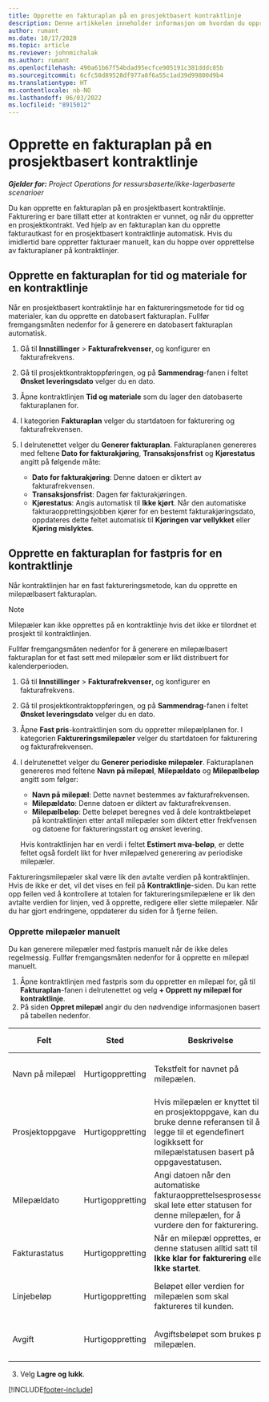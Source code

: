 ```yaml
---
title: Opprette en fakturaplan på en prosjektbasert kontraktlinje
description: Denne artikkelen inneholder informasjon om hvordan du oppretter fakturaplaner og milepæler på kontraktlinjer.
author: rumant
ms.date: 10/17/2020
ms.topic: article
ms.reviewer: johnmichalak
ms.author: rumant
ms.openlocfilehash: 490a61b67f54bdad95ecfce905191c381dddc85b
ms.sourcegitcommit: 6cfc50d89528df977a8f6a55c1ad39d99800d9b4
ms.translationtype: HT
ms.contentlocale: nb-NO
ms.lasthandoff: 06/03/2022
ms.locfileid: "8915012"
---
```

# <a name="create-an-invoice-schedule-on-a-project-based-contract-line"></a>Opprette en fakturaplan på en prosjektbasert kontraktlinje 

_**Gjelder for:** Project Operations for ressursbaserte/ikke-lagerbaserte scenarioer_

Du kan opprette en fakturaplan på en prosjektbasert kontraktlinje. Fakturering er bare tillatt etter at kontrakten er vunnet, og når du oppretter en prosjektkontrakt. Ved hjelp av en fakturaplan kan du opprette fakturautkast for en prosjektbasert kontraktlinje automatisk. Hvis du imidlertid bare oppretter fakturaer manuelt, kan du hoppe over opprettelse av fakturaplaner på kontraktlinjer.

## <a name="create-a-time-and-material-invoice-schedule-for-a-contract-line"></a>Opprette en fakturaplan for tid og materiale for en kontraktlinje

Når en prosjektbasert kontraktlinje har en faktureringsmetode for tid og materialer, kan du opprette en datobasert fakturaplan. Fullfør fremgangsmåten nedenfor for å generere en datobasert fakturaplan automatisk.

1. Gå til **Innstillinger** > **Fakturafrekvenser**, og konfigurer en fakturafrekvens.
2. Gå til prosjektkontraktoppføringen, og på **Sammendrag**-fanen i feltet **Ønsket leveringsdato** velger du en dato.
3. Åpne kontraktlinjen **Tid og materiale** som du lager den datobaserte fakturaplanen for. 
4. I kategorien **Fakturaplan** velger du startdatoen for fakturering og fakturafrekvensen.
5. I delrutenettet velger du **Generer fakturaplan**. Fakturaplanen genereres med feltene **Dato for fakturakjøring**, **Transaksjonsfrist** og **Kjørestatus** angitt på følgende måte:

    - **Dato for fakturakjøring**: Denne datoen er diktert av fakturafrekvensen.
    - **Transaksjonsfrist**: Dagen før fakturakjøringen.
    - **Kjørestatus**: Angis automatisk til **Ikke kjørt**. Når den automatiske fakturaopprettingsjobben kjører for en bestemt fakturakjøringsdato, oppdateres dette feltet automatisk til **Kjøringen var vellykket** eller **Kjøring mislyktes**.

## <a name="create-a-fixed-price-invoice-schedule-for-a-contract-line"></a>Opprette en fakturaplan for fastpris for en kontraktlinje

Når kontraktlinjen har en fast faktureringsmetode, kan du opprette en milepælbasert fakturaplan. 

> [!NOTE]
> Milepæler kan ikke opprettes på en kontraktlinje hvis det ikke er tilordnet et prosjekt til kontraktlinjen.

Fullfør fremgangsmåten nedenfor for å generere en milepælbasert fakturaplan for et fast sett med milepæler som er likt distribuert for kalenderperioden.

1. Gå til **Innstillinger** > **Fakturafrekvenser**, og konfigurer en fakturafrekvens.
2. Gå til prosjektkontraktoppføringen, og på **Sammendrag**-fanen i feltet **Ønsket leveringsdato** velger du en dato.
3. Åpne **Fast pris**-kontraktlinjen som du oppretter milepælplanen for. I kategorien **Faktureringsmilepæler** velger du startdatoen for fakturering og fakturafrekvensen. 
4. I delrutenettet velger du **Generer periodiske milepæler**. Fakturaplanen genereres med feltene **Navn på milepæl**, **Milepældato** og **Milepælbeløp** angitt som følger:

    - **Navn på milepæl**: Dette navnet bestemmes av fakturafrekvensen.
    - **Milepældato**: Denne datoen er diktert av fakturafrekvensen.
    - **Milepælbeløp**: Dette beløpet beregnes ved å dele kontraktbeløpet på kontraktlinjen etter antall milepæler som diktert etter frekfvensen og datoene for faktureringsstart og ønsket levering.

    Hvis kontraktlinjen har en verdi i feltet **Estimert mva-beløp**, er dette feltet også fordelt likt for hver milepælved generering av periodiske milepæler.

Faktureringsmilepæler skal være lik den avtalte verdien på kontraktlinjen. Hvis de ikke er det, vil det vises en feil på **Kontraktlinje**-siden. Du kan rette opp feilen ved å kontrollere at totalen for faktureringsmilepælene er lik den avtalte verdien for linjen, ved å opprette, redigere eller slette milepæler. Når du har gjort endringene, oppdaterer du siden for å fjerne feilen.

### <a name="manually-create-milestones"></a>Opprette milepæler manuelt

Du kan generere milepæler med fastpris manuelt når de ikke deles regelmessig. Fullfør fremgangsmåten nedenfor for å opprette en milepæl manuelt.

1. Åpne kontraktlinjen med fastpris som du oppretter en milepæl for, gå til **Fakturaplan**-fanen i delrutenettet og velg **+ Opprett ny milepæl for kontraktlinje**. 
2. På siden **Oppret milepæl** angir du den nødvendige informasjonen basert på tabellen nedenfor.

| Felt | Sted | Beskrivelse | Nedstrøms påvirkning |
| --- | --- | --- | --- |
| Navn på milepæl | Hurtigoppretting | Tekstfelt for navnet på milepælen. | Dette overføres til milepælen for prosjektkontraktlinjen og fakturaen. |
| Prosjektoppgave | Hurtigoppretting | Hvis milepælen er knyttet til en prosjektoppgave, kan du bruke denne referansen til å legge til et egendefinert logikksett for milepælstatusen basert på oppgavestatusen. | Programmet har ingen nedstrøms innvirkning på denne referansen til en oppgave. |
| Milepældato | Hurtigoppretting | Angi datoen når den automatiske fakturaopprettelsesprosessen skal lete etter statusen for denne milepælen, for å vurdere den for fakturering. | Dette overføres til milepælen for prosjektkontraktlinjen og fakturaen. |
| Fakturastatus | Hurtigoppretting | Når en milepæl opprettes, er denne statusen alltid satt til **Ikke klar for fakturering** eller **Ikke startet**. | Dette overføres til milepælen for prosjektkontraktlinjen og fakturaen. |
| Linjebeløp | Hurtigoppretting | Beløpet eller verdien for milepælen som skal faktureres til kunden. | Dette overføres til milepælen for prosjektkontraktlinjen og fakturaen. |
| Avgift | Hurtigoppretting | Avgiftsbeløpet som brukes på milepælen. | Dette overføres til milepælen for prosjektkontraktlinjen og fakturaen. |

3. Velg **Lagre og lukk**.


[!INCLUDE[footer-include](../includes/footer-banner.md)]